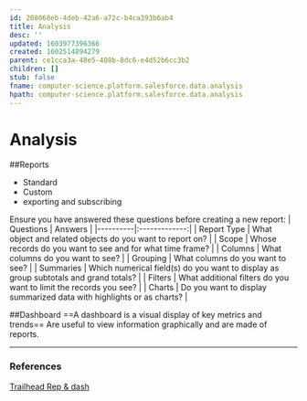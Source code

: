 ```yaml
---
id: 208068eb-4deb-42a6-a72c-b4ca393b6ab4
title: Analysis
desc: ''
updated: 1603977396366
created: 1602514894279
parent: ce1cca3a-48e5-408b-8dc6-e4d52b6cc3b2
children: []
stub: false
fname: computer-science.platform.salesforce.data.analysis
hpath: computer-science.platform.salesforce.data.analysis
---
```

# Analysis

\##Reports

- Standard
- Custom
- exporting and subscribing

Ensure you have answered these questions before creating a new report:
| Questions   |      Answers      |
\|----------\|:-------------:\|
| Report Type |  What object and related objects do you want to report on? |
| Scope |    Whose records do you want to see and for what time frame?   |
| Columns | What columns do you want to see? |
| Grouping | What columns do you want to see? |
| Summaries | Which numerical field(s) do you want to display as group subtotals and grand totals? |
| Filters | What additional filters do you want to limit the records you see? |
| Charts | Do you want to display summarized data with highlights or as charts? |

\##Dashboard
==A dashboard is a visual display of key metrics and trends==
Are useful to view information graphically and are made of reports.

* * *

### References

 [Trailhead Rep & dash](https://trailhead.salesforce.com/en/content/learn/modules/lex_implementation_reports_dashboards)

